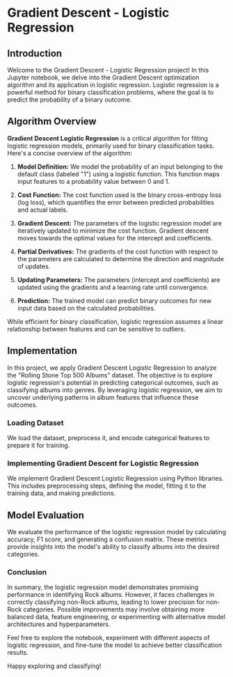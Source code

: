 # Gradient Descent - Logistic Regression

## Introduction

Welcome to the Gradient Descent - Logistic Regression project! In this Jupyter notebook, we delve into the Gradient Descent optimization algorithm and its application in logistic regression. Logistic regression is a powerful method for binary classification problems, where the goal is to predict the probability of a binary outcome.

## Algorithm Overview

**Gradient Descent Logistic Regression** is a critical algorithm for fitting logistic regression models, primarily used for binary classification tasks. Here's a concise overview of the algorithm:

1. **Model Definition:** We model the probability of an input belonging to the default class (labeled "1") using a logistic function. This function maps input features to a probability value between 0 and 1.

2. **Cost Function:** The cost function used is the binary cross-entropy loss (log loss), which quantifies the error between predicted probabilities and actual labels.

3. **Gradient Descent:** The parameters of the logistic regression model are iteratively updated to minimize the cost function. Gradient descent moves towards the optimal values for the intercept and coefficients.

4. **Partial Derivatives:** The gradients of the cost function with respect to the parameters are calculated to determine the direction and magnitude of updates.

5. **Updating Parameters:** The parameters (intercept and coefficients) are updated using the gradients and a learning rate until convergence.

6. **Prediction:** The trained model can predict binary outcomes for new input data based on the calculated probabilities.

While efficient for binary classification, logistic regression assumes a linear relationship between features and can be sensitive to outliers.

## Implementation

In this project, we apply Gradient Descent Logistic Regression to analyze the "Rolling Stone Top 500 Albums" dataset. The objective is to explore logistic regression's potential in predicting categorical outcomes, such as classifying albums into genres. By leveraging logistic regression, we aim to uncover underlying patterns in album features that influence these outcomes.

### Loading Dataset

We load the dataset, preprocess it, and encode categorical features to prepare it for training.

### Implementing Gradient Descent for Logistic Regression

We implement Gradient Descent Logistic Regression using Python libraries. This includes preprocessing steps, defining the model, fitting it to the training data, and making predictions.

## Model Evaluation

We evaluate the performance of the logistic regression model by calculating accuracy, F1 score, and generating a confusion matrix. These metrics provide insights into the model's ability to classify albums into the desired categories.

### Conclusion

In summary, the logistic regression model demonstrates promising performance in identifying Rock albums. However, it faces challenges in correctly classifying non-Rock albums, leading to lower precision for non-Rock categories. Possible improvements may involve obtaining more balanced data, feature engineering, or experimenting with alternative model architectures and hyperparameters.

Feel free to explore the notebook, experiment with different aspects of logistic regression, and fine-tune the model to achieve better classification results.

Happy exploring and classifying!
